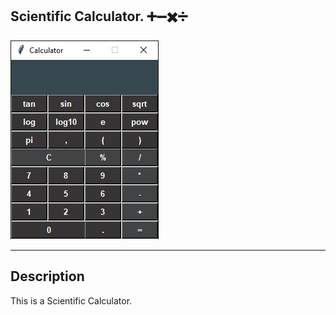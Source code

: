 ## Scientific Calculator. ➕➖✖️➗

![Scientific Calculator Image Sample](https://github.com/Fciambeli/Scientific-Calculator1/blob/main/Scientifc%20Calculator%20Image%20Sample.png?raw=true)

---
## Description

This is a Scientific Calculator.
